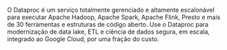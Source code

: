 O Dataproc é um serviço totalmente gerenciado e altamente escalonável para executar Apache Hadoop, Apache Spark, Apache Flink, Presto e mais de 30 ferramentas e estruturas de código aberto. Use o Dataproc para modernização de data lake, ETL e ciência de dados segura, em escala, integrado ao Google Cloud, por uma fração do custo.